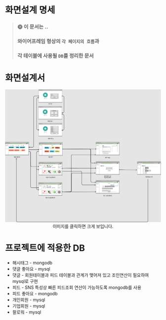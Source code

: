 # 화면설계 명세

> ### 🌞 이 문서는 ..
>
> ### 와이어프레임 형상의 `각 페이지의 흐름`과
>
> ### 각 테이블에 사용될 `DB`를 정리한 문서

# 화면설계서

<div align="center">
<img src="화면설계.png">
<span>이미지를 클릭하면 크게 보입니다.</span>
</div>

# 프로젝트에 적용한 DB

- 해시태그 - mongodb
- 댓글 좋아요 - mysql
- 댓글 - 회원테이블과 피드 테이블과 관계가 맺어져 있고 조인연산이 필요하여 mysql로 구현
- 피드 - SNS 특성상 빠른 피드조회 연산이 가능하도록 mongodb를 사용
- 피드 좋아요 - mongodb
- 개인회원 - mysql
- 기업회원 - mysql
- 팔로워 - mysql
